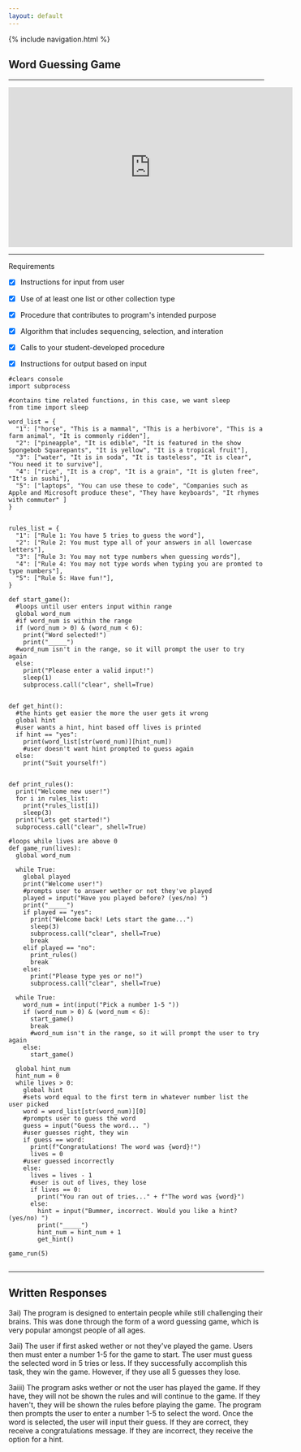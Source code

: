 ```yaml
---
layout: default
---
```


{% include navigation.html %}

## Word Guessing Game
***

<iframe width="560" height="315" src="https://www.youtube.com/embed/Bsx70aq7QE8" title="YouTube video player" frameborder="0" allow="accelerometer; autoplay; clipboard-write; encrypted-media; gyroscope; picture-in-picture" allowfullscreen></iframe>

***
Requirements

- [x] Instructions for input from user
- [x] Use of at least one list or other collection type
- [x] Procedure that contributes to program's intended purpose
- [x] Algorithm that includes sequencing, selection, and interation
- [x] Calls to your student-developed procedure
- [x] Instructions for output based on input


```
#clears console
import subprocess

#contains time related functions, in this case, we want sleep
from time import sleep

word_list = {
  "1": ["horse", "This is a mammal", "This is a herbivore", "This is a farm animal", "It is commonly ridden"],
  "2": ["pineapple", "It is edible", "It is featured in the show Spongebob Squarepants", "It is yellow", "It is a tropical fruit"],
  "3": ["water", "It is in soda", "It is tasteless", "It is clear", "You need it to survive"],
  "4": ["rice", "It is a crop", "It is a grain", "It is gluten free", "It's in sushi"],
  "5": ["laptops", "You can use these to code", "Companies such as Apple and Microsoft produce these", "They have keyboards", "It rhymes with commuter" ]
}


rules_list = {
  "1": ["Rule 1: You have 5 tries to guess the word"],
  "2": ["Rule 2: You must type all of your answers in all lowercase letters"],
  "3": ["Rule 3: You may not type numbers when guessing words"],
  "4": ["Rule 4: You may not type words when typing you are promted to type numbers"],
  "5": ["Rule 5: Have fun!"],
}

def start_game():
  #loops until user enters input within range
  global word_num
  #if word_num is within the range
  if (word_num > 0) & (word_num < 6): 
    print("Word selected!")
    print("_____")
  #word_num isn't in the range, so it will prompt the user to try again 
  else:
    print("Please enter a valid input!") 
    sleep(1)
    subprocess.call("clear", shell=True)
      

def get_hint():
  #the hints get easier the more the user gets it wrong
  global hint
  #user wants a hint, hint based off lives is printed
  if hint == "yes":
    print(word_list[str(word_num)][hint_num])
    #user doesn't want hint prompted to guess again  
  else:
    print("Suit yourself!")
    

def print_rules():
  print("Welcome new user!")
  for i in rules_list:
    print(*rules_list[i])
    sleep(3)
  print("Lets get started!")  
  subprocess.call("clear", shell=True)  

#loops while lives are above 0
def game_run(lives):
  global word_num
  
  while True:
    global played
    print("Welcome user!")
    #prompts user to answer wether or not they've played
    played = input("Have you played before? (yes/no) ")
    print("_____")
    if played == "yes":
      print("Welcome back! Lets start the game...")
      sleep(3)
      subprocess.call("clear", shell=True)
      break
    elif played == "no":  
      print_rules()
      break
    else:
      print("Please type yes or no!")
      subprocess.call("clear", shell=True)
      
  while True:
    word_num = int(input("Pick a number 1-5 "))  
    if (word_num > 0) & (word_num < 6): 
      start_game()
      break
      #word_num isn't in the range, so it will prompt the user to try again 
    else:
      start_game()
      
  global hint_num    
  hint_num = 0 
  while lives > 0:
    global hint
    #sets word equal to the first term in whatever number list the user picked
    word = word_list[str(word_num)][0]
    #prompts user to guess the word
    guess = input("Guess the word... ")  
    #user guesses right, they win
    if guess == word: 
      print(f"Congratulations! The word was {word}!")
      lives = 0
    #user guessed incorrectly  
    else:
      lives = lives - 1
      #user is out of lives, they lose  
      if lives == 0:
        print("You ran out of tries..." + f"The word was {word}")
      else:
        hint = input("Bummer, incorrect. Would you like a hint? (yes/no) ")
        print("_____")
        hint_num = hint_num + 1
        get_hint() 

game_run(5)


```
***

## Written Responses

3ai) The program is designed to entertain people while still challenging their brains. This was done through the form of a word guessing game, which is very popular amongst people of all ages.

3aii) The user if first asked wether or not they've played the game. Users then  must enter a number 1-5 for the game to start. The user must guess the selected word in 5 tries or less. If they successfully accomplish this task, they win the game. However, if they use all 5 guesses they lose. 

3aiii) The program asks wether or not the user has played the game. If they have, they will not be shown the rules and will continue to the game. If they haven't, they will be shown the rules before playing the game. The program then prompts the user to enter a number 1-5 to select the word. Once the word is selected, the user will input their guess. If they are correct, they receive a congratulations message. If they are incorrect, they receive the option for a hint.

